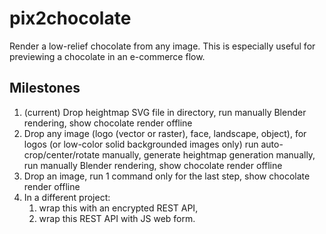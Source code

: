 # pix2chocolate
Render a low-relief chocolate from any image. This is especially useful for previewing a chocolate in an e-commerce flow.

## Milestones
1. (current) Drop heightmap SVG file in directory, run manually Blender rendering, show chocolate render offline
1. Drop any image (logo (vector or raster), face, landscape, object), for logos (or low-color solid backgrounded images only) run auto-crop/center/rotate manually, generate heightmap generation manually, run manually Blender rendering, show chocolate render offline
1. Drop an image, run 1 command only for the last step, show chocolate render offline
1. In a different project:
    1. wrap this with an encrypted REST API,
    1. wrap this REST API with JS web form.
